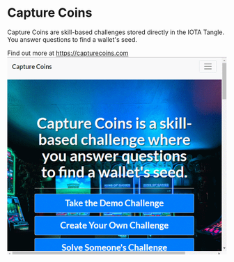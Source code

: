 # Capture Coins
Capture Coins are skill-based challenges stored directly in the IOTA Tangle. You answer questions to find a wallet's seed.

Find out more at https://capturecoins.com
![Capture Coins](https://github.com/crypto5000/capturecoins/blob/master/img/capture.gif)
